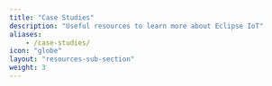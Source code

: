 ```yaml
---
title: "Case Studies"
description: "Useful resources to learn more about Eclipse IoT"
aliases:
    - /case-studies/
icon: "globe"
layout: "resources-sub-section"
weight: 3
---
```



